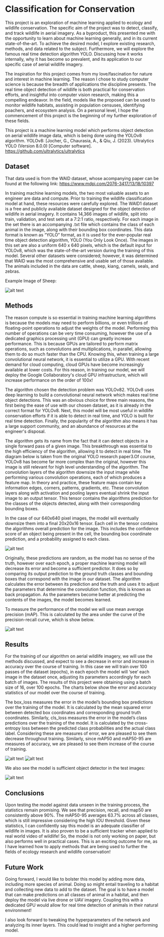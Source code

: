 # Classification for Conservation
  This project is an exploration of machine learning applied to ecology and 
wildlife conservation. The specific aim of the project was to detect, classify, 
and track wildlife in aerial imagery. As a byproduct, this presented me with 
the opportunity to learn about machine learning generally, and in its current 
state-of-the-art. To achieve the desired model, I explore existing research, 
methods, and data related to the subject. 
Furthermore, we will explore the famous real time detection algorithm 
YOLO. Discussing how it works internally, why it has become so prevalent, 
and its application to our specific case of aerial wildlife imagery.<br>

 The inspiration for this project comes from my love/fascination for nature and 
interest in machine learning. The reason I chose to study computer science is 
because the breadth of applications the discipline presents. The real time 
object detection of wildlife is both practical for conservation efforts, and 
insightful into computer vision research, making this a compelling endeavor. 
In the field, models like the proposed can be used to monitor wildlife habitats, 
assisting in population censuses, identifying poachers, and ecosystem 
analysis. On a personal level, I hope the commencement of this project is the 
beginning of my further exploration of these fields.<br>


This project is a machine learning model which performs object detection on aerial wildlife image data, which is being done using the YOLOv8 algorithm. 
YOLOv8: [Jocher, G., Chaurasia, A., & Qiu, J. (2023). Ultralytics YOLO (Version 8.0.0) [Computer software]. https://github.com/ultralytics/ultralytics

## Dataset
That data used is from the WAID dataset, whose acompanying paper can be found at the following link: https://www.mdpi.com/2076-3417/13/18/10397

In training machine learning models, the two most valuable assets to an 
engineer are data and compute. Prior to training the wildlife classification 
model at hand, these resources were carefully explored. The WAID1 dataset is 
a free and publicly available dataset designed for the object detection of 
wildlife in aerial imagery. It contains 14,366 images of wildlife, split into 
train, validation, and test sets at a 7:2:1 ratio, respectively. For each image in 
the set there is an accompanying .txt file which contains the class of each 
animal in the image, along with their bounding box coordinates. This data 
format is known as “YOLO” format, as it is used for the ever-popular real
time object detection algorithm, YOLO (You Only Look Once). The images 
in this set are also a uniform 640 x 640 pixels, which is the default input for 
YOLOv8, which was the state-of-the-art version during the training of this 
model. Several other datasets were considered; however, it was determined 
that WAID was the most comprehensive and usable set of those available. The 
animals included in the data are cattle, sheep, kiang, camels, seals, and zebras.

Example Image of Sheep:<br>

![alt text](https://github.com/robbyhooker/Classication_Conservation/blob/main/example_images/sheeptest.jpg)

## Methods
 The reason compute is so essential in training machine learning algorithms is because the models may need to perform 
billions, or even trillions of floating-point operations to adjust the weights of the model. Performing this number of operations 
can be very time consuming, however the use of a dedicated graphics processing unit (GPU) can greatly increase performance. 
This is because GPUs are tailored to perform matrix operations, such as convolutions and multiplications, in parallel, allowing 
them to do so much faster than the CPU. Knowing this, when training a large convolutional neural network, it is essential to 
utilize a GPU. With recent demand for cloud computing, cloud GPUs have become increasingly available at lower costs. For 
this reason, in training our model, we will deploy the Google Collaboratory's cloud GPU infrastructure, which will increase 
performance on the order of 100x!<br>

 The algorithm chosen the detection problem was YOLOv82. YOLOv8 uses deep learning to build a convolutional neural 
network which makes real time object detections. This was an obvious choice for three main reasons, the first being the ease of 
use with our chosen dataset, as it is already in the correct format for YOLOv8. Next, this model will be most useful in wildlife
 conservation efforts if it is able to detect in real time, and YOLO is built for real time detection. Finally, the popularity of the 
algorithm also means it has a large support community, and an abundance of resources at the engineer's disposal.<br>

The algorithm gets its name from the fact that it can detect objects in a single forward pass of a given image. This 
breakthrough was essential to the high efficiency of the algorithm, allowing it to detect in real time. The diagram below is 
taken from the original YOLO research paper3.Of course, YOLOv8 has become far more complex than the original, however 
this image is still relevant for high level understanding of the algorithm. The convolution layers of the algorithm downsize the
 input image while performing various convolution operations, each of which produces a feature map. In theory and practice, 
these feature maps contain key information edges, corners, patterns, gradients, etc. These convolution layers along with 
activation and pooling layers eventual shrink the input image to an output tensor. This tensor contains the algorithms 
prediction for the classes of the objects detected, along with their corresponding bounding boxes.<br>

In the case of our 640x640 pixel images, the model will eventually downsize them into a final 20x20x16 tensor. Each cell in 
the tensor contains the algorithms overall prediction for the image. This includes the confidence score of an object being 
present in the cell, the bounding box coordinate prediction, and a probability assigned to each class.<br>

![alt text](https://github.com/robbyhooker/Classication_Conservation/blob/main/example_images/yolo.png)<br>

Originally, these predictions are random, as the model has no sense of the truth, however over each epoch, a proper machine learning model will decrease its error and become a sufficient predictor. It does so by comparing its output prediction to the ground truth classes and bounding boxes that correspond with the image in our dataset. The algorithm calculates the error between its prediction and the truth and uses it to adjust the parameters that determine the convolution function, this is known as back propagation. As the parameters become better at predicting the contents of the images, the model becomes learned. <br>

To measure the performance of the model we will use mean average precision (mAP). This is calculated by the area under the curve of the precision-recall curve, which is show below.<br>

![alt text](https://github.com/robbyhooker/Classication_Conservation/blob/main/example_images/pr_curve.png)

## Results
For the training of our algorithm on aerial wildlife imagery, we will use the methods discussed, and expect to see a decrease in error and increase in accuracy over the course of training. In this case we will train over 100 passes of the dataset (epochs), in each epoch the model will ‘see’ each image in the dataset once, adjusting its parameters accordingly for each batch of images. The results of this project were obtaining using a batch size of 16, over 100 epochs. The charts below show the error and accuracy statistics of our model over the course of training.<br>

The box_loss measures the error in the model’s bounding box predictions over the training of the model. It is calculated by the mean squared error between detected box coordinates and corresponding ground truth coordinates. Similarly, cls_loss measures the error in the model’s class predictions over the training of the model. It is calculated by the cross-entropy loss between the predicted class probabilities and the actual class label. Considering these are measures of error, we are pleased to see them decrease throughout training. Similarly, since mAP50 and mAP50-95 are measures of accuracy, we are pleased to see them increase of the course of training.<br>

![alt text](https://github.com/robbyhooker/Classication_Conservation/blob/main/example_images/Screenshot%202024-04-20%20111331.png)
![alt text](https://github.com/robbyhooker/Classication_Conservation/blob/main/example_images/Screenshot%202024-04-20%20111356.png)

We also see the model is sufficient object detector in the test images:<br>

![alt text](https://github.com/robbyhooker/Classication_Conservation/blob/main/example_images/sheep_annotated.jpg)

## Conclusions
Upon testing the model against data unseen in the training process, the statistics remain promising. We see that precision, recall, and map50 are consistently above 90%. The mAP50-95 averages 63.7% across all classes, which is still impressive considering the high IOU threshold. Given these statistics, I can confidently say this model is an adequate classifier of wildlife in images. It is also proven to be a sufficient tracker when applied to real world video of wildlife! So, the model is not only working on paper, but also performs well in practical cases. This is an exciting outcome for me, as I have learned how to apply methods that are being used to further the fields of ecology research and wildlife conservation!<br>

## Future Work
Going forward, I would like to bolster this model by adding more data, including more species of animal. Doing so might entail traveling to a habitat and collecting new data to add to the dataset. The goal is to have a model that can make predictions on all classes of animal in a habitat, and then deploy the model via live drone or UAV imagery. Coupling this with a dedicated GPU would allow for real time detection of animals in their natural environment!<br>

I also look forward to tweaking the hyperparameters of the network  and analyzing its inner layers. This could lead to insight and a higher performing model.<br>





